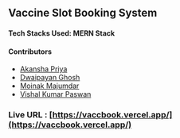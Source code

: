 ## Vaccine Slot Booking System

#### Tech Stacks Used: MERN Stack

#### Contributors
 * [Akansha Priya](https://github.com/Priyaakansha)
 * [Dwaipayan Ghosh](https://github.com/DwaipayanGhosh2001)
 * [Moinak Majumdar](https://github.com/Moinak-Majumdar)
 * [Vishal Kumar Paswan](https://github.com/vishal-kumar-paswan)

 ### Live URL : [https://vaccbook.vercel.app/](https://vaccbook.vercel.app/)